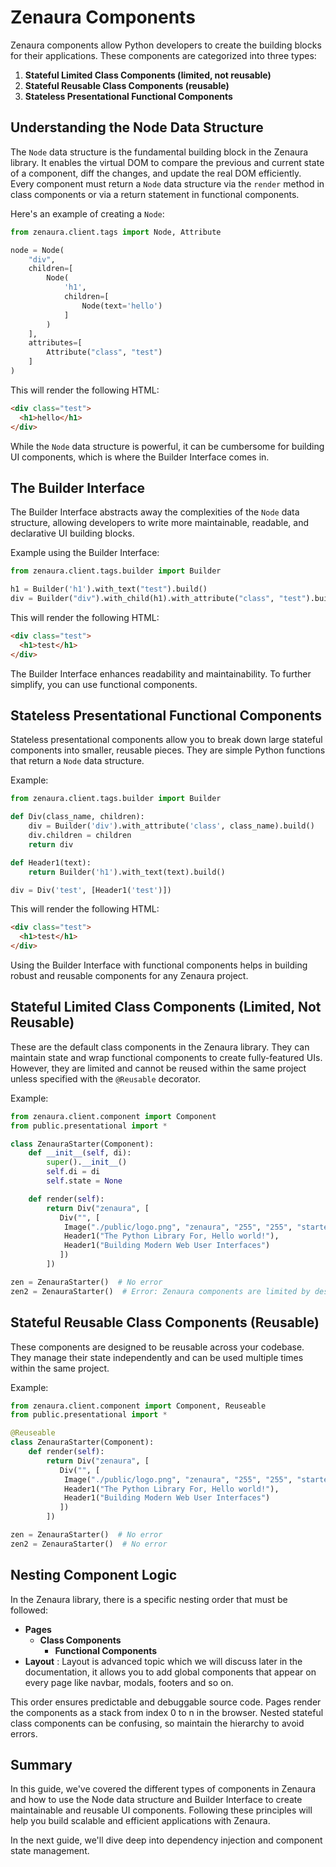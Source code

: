 # Zenaura Components

Zenaura components allow Python developers to create the building blocks for their applications. These components are categorized into three types:

1. **Stateful Limited Class Components (limited, not reusable)**
2. **Stateful Reusable Class Components (reusable)**
3. **Stateless Presentational Functional Components**

## Understanding the Node Data Structure

The `Node` data structure is the fundamental building block in the Zenaura library. It enables the virtual DOM to compare the previous and current state of a component, diff the changes, and update the real DOM efficiently. Every component must return a `Node` data structure via the `render` method in class components or via a return statement in functional components.

Here's an example of creating a `Node`:

```python
from zenaura.client.tags import Node, Attribute

node = Node(
    "div",
    children=[
        Node(
            'h1',
            children=[
                Node(text='hello')
            ]
        )
    ],
    attributes=[
        Attribute("class", "test")
    ]
)
```

This will render the following HTML:

```html
<div class="test">
  <h1>hello</h1>
</div>
```

While the `Node` data structure is powerful, it can be cumbersome for building UI components, which is where the Builder Interface comes in.

## The Builder Interface

The Builder Interface abstracts away the complexities of the `Node` data structure, allowing developers to write more maintainable, readable, and declarative UI building blocks.

Example using the Builder Interface:

```python
from zenaura.client.tags.builder import Builder

h1 = Builder('h1').with_text("test").build()
div = Builder("div").with_child(h1).with_attribute("class", "test").build()
```

This will render the following HTML:

```html
<div class="test">
  <h1>test</h1>
</div>
```

The Builder Interface enhances readability and maintainability. To further simplify, you can use functional components.

## Stateless Presentational Functional Components

Stateless presentational components allow you to break down large stateful components into smaller, reusable pieces. They are simple Python functions that return a `Node` data structure.

Example:

```python
from zenaura.client.tags.builder import Builder

def Div(class_name, children):
    div = Builder('div').with_attribute('class', class_name).build()
    div.children = children
    return div

def Header1(text):
    return Builder('h1').with_text(text).build()

div = Div('test', [Header1('test')])
```

This will render the following HTML:

```html
<div class="test">
  <h1>test</h1>
</div>
```

Using the Builder Interface with functional components helps in building robust and reusable components for any Zenaura project.

## Stateful Limited Class Components (Limited, Not Reusable)

These are the default class components in the Zenaura library. They can maintain state and wrap functional components to create fully-featured UIs. However, they are limited and cannot be reused within the same project unless specified with the `@Reusable` decorator.

Example:

```python
from zenaura.client.component import Component
from public.presentational import *

class ZenauraStarter(Component):
    def __init__(self, di):
        super().__init__()
        self.di = di
        self.state = None

    def render(self):
        return Div("zenaura", [
           Div("", [
            Image("./public/logo.png", "zenaura", "255", "255", "starterLogo"),
            Header1("The Python Library For, Hello world!"),
            Header1("Building Modern Web User Interfaces")
           ])
        ])

zen = ZenauraStarter()  # No error
zen2 = ZenauraStarter()  # Error: Zenaura components are limited by design
```

## Stateful Reusable Class Components (Reusable)

These components are designed to be reusable across your codebase. They manage their state independently and can be used multiple times within the same project.

Example:

```python
from zenaura.client.component import Component, Reuseable
from public.presentational import *

@Reuseable
class ZenauraStarter(Component):
    def render(self):
        return Div("zenaura", [
           Div("", [
            Image("./public/logo.png", "zenaura", "255", "255", "starterLogo"),
            Header1("The Python Library For, Hello world!"),
            Header1("Building Modern Web User Interfaces")
           ])
        ])

zen = ZenauraStarter()  # No error
zen2 = ZenauraStarter()  # No error
```

## Nesting Component Logic

In the Zenaura library, there is a specific nesting order that must be followed:

- **Pages**
  - **Class Components**
    - **Functional Components**
- **Layout** : Layout is advanced topic which we will discuss later in the documentation, it allows you to add global components that appear on every page like navbar, modals, footers and so on.

This order ensures predictable and debuggable source code. Pages render the components as a stack from index 0 to n in the browser. Nested stateful class components can be confusing, so maintain the hierarchy to avoid errors.

## Summary

In this guide, we've covered the different types of components in Zenaura and how to use the Node data structure and Builder Interface to create maintainable and reusable UI components. Following these principles will help you build scalable and efficient applications with Zenaura.

In the next guide, we'll dive deep into dependency injection and component state management.
